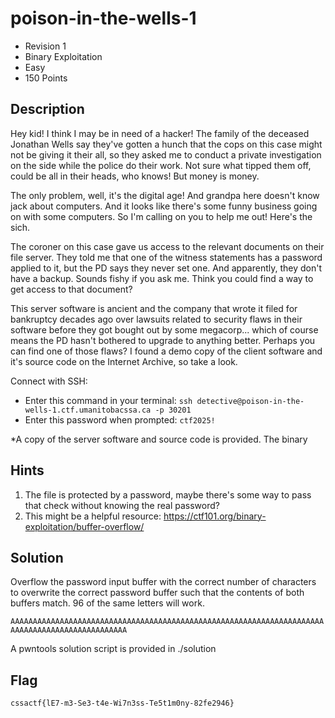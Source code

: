 # poison-in-the-wells-1
- Revision 1
- Binary Exploitation
- Easy
- 150 Points

## Description
Hey kid! I think I may be in need of a hacker! The family of the deceased Jonathan Wells say they've gotten a hunch that the cops on this case might not be giving it their all, so they asked me to conduct a private investigation on the side while the police do their work. Not sure what tipped them off, could be all in their heads, who knows! But money is money.

The only problem, well, it's the digital age! And grandpa here doesn't know jack about computers. And it looks like there's some funny business going on with some computers. So I'm calling on you to help me out! Here's the sich.

The coroner on this case gave us access to the relevant documents on their file server. They told me that one of the witness statements has a password applied to it, but the PD says they never set one. And apparently, they don't have a backup. Sounds fishy if you ask me. Think you could find a way to get access to that document? 

This server software is ancient and the company that wrote it filed for bankruptcy decades ago over lawsuits related to security flaws in their software before they got bought out by some megacorp... which of course means the PD hasn't bothered to upgrade to anything better. Perhaps you can find one of those flaws? I found a demo copy of the client software and it's source code on the Internet Archive, so take a look.

Connect with SSH:
- Enter this command in your terminal: `ssh detective@poison-in-the-wells-1.ctf.umanitobacssa.ca -p 30201`
- Enter this password when prompted: `ctf2025!`

*A copy of the server software and source code is provided. The binary 

## Hints
1. The file is protected by a password, maybe there's some way to pass that check without knowing the real password?
2. This might be a helpful resource: <https://ctf101.org/binary-exploitation/buffer-overflow/>

## Solution
Overflow the password input buffer with the correct number of characters to overwrite the correct password buffer such that the contents of both buffers match. 96 of the same letters will work.

`AAAAAAAAAAAAAAAAAAAAAAAAAAAAAAAAAAAAAAAAAAAAAAAAAAAAAAAAAAAAAAAAAAAAAAAAAAAAAAAAAAAAAAAAAAAAAAAA`

A pwntools solution script is provided in ./solution

## Flag
`cssactf{lE7-m3-Se3-t4e-Wi7n3ss-Te5t1m0ny-82fe2946}`